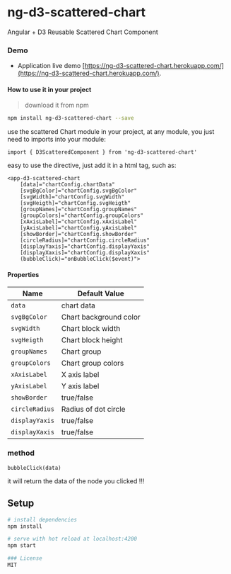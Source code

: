# ng-d3-scattered-chart

Angular + D3 Reusable Scattered Chart Component


### Demo

   * Application live demo [https://ng-d3-scattered-chart.herokuapp.com/](https://ng-d3-scattered-chart.herokuapp.com/).

#### How to use it in your project
> download it from npm

```bash
npm install ng-d3-scattered-chart --save
```

use the scattered Chart module in your project, at any module, you just need to imports into your module:
```es6
import { D3ScatteredComponent } from 'ng-d3-scattered-chart'
```

easy to use the directive, just add it in a html tag, such as:
```
<app-d3-scattered-chart 
    [data]="chartConfig.chartData" 
    [svgBgColor]="chartConfig.svgBgColor"
    [svgWidth]="chartConfig.svgWidth" 
    [svgHeigth]="chartConfig.svgHeigth" 
    [groupNames]="chartConfig.groupNames"
    [groupColors]="chartConfig.groupColors" 
    [xAxisLabel]="chartConfig.xAxisLabel" 
    [yAxisLabel]="chartConfig.yAxisLabel"
    [showBorder]="chartConfig.showBorder" 
    [circleRadius]="chartConfig.circleRadius"
    [displayYaxis]="chartConfig.displayYaxis"
    [displayXaxis]="chartConfig.displayXaxis" 
    (bubbleClick)="onBubbleClick($event)">
```

#### Properties

| Name             | Default Value                                                         |
|------------------|-----------------------------------------------------------------------|
| `data`           | chart data                                                            |
| `svgBgColor`     | Chart background color                                                |
| `svgWidth`       | Chart block width                                                     |
| `svgHeigth`      | Chart block height                                                    |
| `groupNames`     | Chart group                                                           |
| `groupColors`    | Chart group colors                                                    |
| `xAxisLabel`     | X axis label                                                          |
| `yAxisLabel`     | Y axis label                                                          |
| `showBorder`     | true/false                                                            |
| `circleRadius`   | Radius of dot circle                                                  |
| `displayYaxis`   | true/false                                                            |
| `displayXaxis`   | true/false                                                            |


### method

```
bubbleClick(data)
```

it will return the data of the node you clicked !!!



## Setup

``` bash
# install dependencies
npm install

# serve with hot reload at localhost:4200
npm start

### License
MIT
